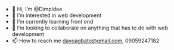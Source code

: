 - 👋 Hi, I’m @Dimpldee
- 👀 I’m interested in web development
- 🌱 I’m currently learning front end
- 💞️ I’m looking to collaborate on anything that has to do with web development
- 📫 How to reach me dayoagbato@gmail.com, 09059247182


<!---
Dimpldee/Dimpldee is a ✨ special ✨ repository because its `README.md` (this file) appears on your GitHub profile.
You can click the Preview link to take a look at your changes.
--->
